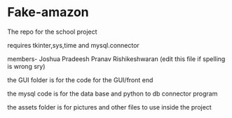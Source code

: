 # Fake-amazon
The repo for the school project

requires tkinter,sys,time and mysql.connector

members-
Joshua
Pradeesh
Pranav
Rishikeshwaran (edit this file if spelling is wrong sry)

the GUI folder is for the code for the GUI/front end

the mysql code is for the data base and python to db connector program

the assets folder is for pictures and other files to use inside the project

